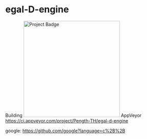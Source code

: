 # egal-D-engine

Building
<img src="https://ci.appveyor.com/api/projects/status/32r7s2skrgm9ubva?svg=true" alt="Project Badge" width="300">
AppVeyor https://ci.appveyor.com/project/Pength-TH/egal-d-engine

google: https://github.com/google?language=c%2B%2B

